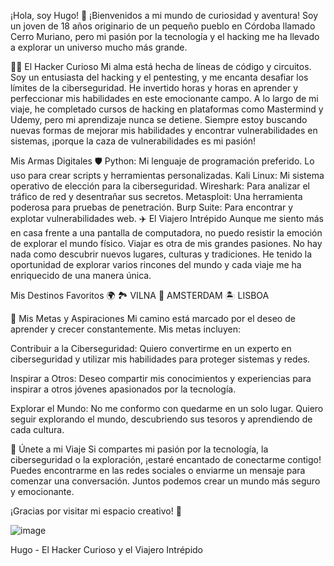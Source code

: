 ¡Hola, soy Hugo! 👋
¡Bienvenidos a mi mundo de curiosidad y aventura! Soy un joven de 18 años originario de un pequeño pueblo en Córdoba llamado Cerro Muriano, pero mi pasión por la tecnología y el hacking me ha llevado a explorar un universo mucho más grande.

👨‍💻 El Hacker Curioso
Mi alma está hecha de líneas de código y circuitos. Soy un entusiasta del hacking y el pentesting, y me encanta desafiar los límites de la ciberseguridad. He invertido horas y horas en aprender y perfeccionar mis habilidades en este emocionante campo. A lo largo de mi viaje, he completado cursos de hacking en plataformas como Mastermind y Udemy, pero mi aprendizaje nunca se detiene. Siempre estoy buscando nuevas formas de mejorar mis habilidades y encontrar vulnerabilidades en sistemas, ¡porque la caza de vulnerabilidades es mi pasión!

Mis Armas Digitales 🛡️
Python: Mi lenguaje de programación preferido. Lo uso para crear scripts y herramientas personalizadas.
Kali Linux: Mi sistema operativo de elección para la ciberseguridad.
Wireshark: Para analizar el tráfico de red y desentrañar sus secretos.
Metasploit: Una herramienta poderosa para pruebas de penetración.
Burp Suite: Para encontrar y explotar vulnerabilidades web.
✈️ El Viajero Intrépido
Aunque me siento más en casa frente a una pantalla de computadora, no puedo resistir la emoción de explorar el mundo físico. Viajar es otra de mis grandes pasiones. No hay nada como descubrir nuevos lugares, culturas y tradiciones. He tenido la oportunidad de explorar varios rincones del mundo y cada viaje me ha enriquecido de una manera única.

Mis Destinos Favoritos 🌍
🏞️ VILNA
🏰 AMSTERDAM
🏝️ LISBOA

🚀 Mis Metas y Aspiraciones
Mi camino está marcado por el deseo de aprender y crecer constantemente. Mis metas incluyen:

Contribuir a la Ciberseguridad: Quiero convertirme en un experto en ciberseguridad y utilizar mis habilidades para proteger sistemas y redes.

Inspirar a Otros: Deseo compartir mis conocimientos y experiencias para inspirar a otros jóvenes apasionados por la tecnología.

Explorar el Mundo: No me conformo con quedarme en un solo lugar. Quiero seguir explorando el mundo, descubriendo sus tesoros y aprendiendo de cada cultura.

🌟 Únete a mi Viaje
Si compartes mi pasión por la tecnología, la ciberseguridad o la exploración, ¡estaré encantado de conectarme contigo! Puedes encontrarme en las redes sociales o enviarme un mensaje para comenzar una conversación. Juntos podemos crear un mundo más seguro y emocionante.

¡Gracias por visitar mi espacio creativo! 🚀

![image](https://github.com/DROPPING44/dropping44/assets/74171653/2b433f30-1f53-41db-9a71-8abe1d567274)


Hugo - El Hacker Curioso y el Viajero Intrépido
